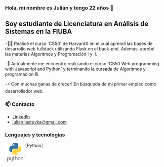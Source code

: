  

<!--
**julianlastuvka/julianlastuvka** is a ✨ _special_ ✨ repository because its `README.md` (this file) appears on your GitHub profile.

Here are some ideas to get you started:

- 🔭 I’m currently working on ...
- 🌱 I’m currently learning ...
- 👯 I’m looking to collaborate on ...
- 🤔 I’m looking for help with ...
- 💬 Ask me about ...
- 📫 How to reach me: ...
- 😄 Pronouns: ...
- ⚡ Fun fact: ...
-->

### Hola, mi nombre es Julián y tengo 22 años 👋

## Soy estudiante de Licenciatura en Análisis de Sistemas en la FIUBA

-:student: Realicé el curso 'CS50' de HarvardX en el cual aprendí las bases de desarrollo web fullstack utilizando Flask en el back-end.
Además, aprobé las materias Algoritmos y Programación I y II. 

-🌱 Actualmente me encuentro realizando el curso 'CS50 Web programming with Javascript and Python' y terminando la cursada de Algoritmos y programacion III.

-⚡ Con muchas ganas de crecer! En búsqueda de mi primer empleo como desarrollador web.

### 📫 Contacto
- [LinkedIn]
- julian.lastuvka@gmail.com

### Lenguajes y tecnologías

<img align="left" alt="Python" width="65px" src="/static/Python-Symbol.png" /> [Python]

[linkedin]: https://www.linkedin.com/in/julian-lastuvka/
